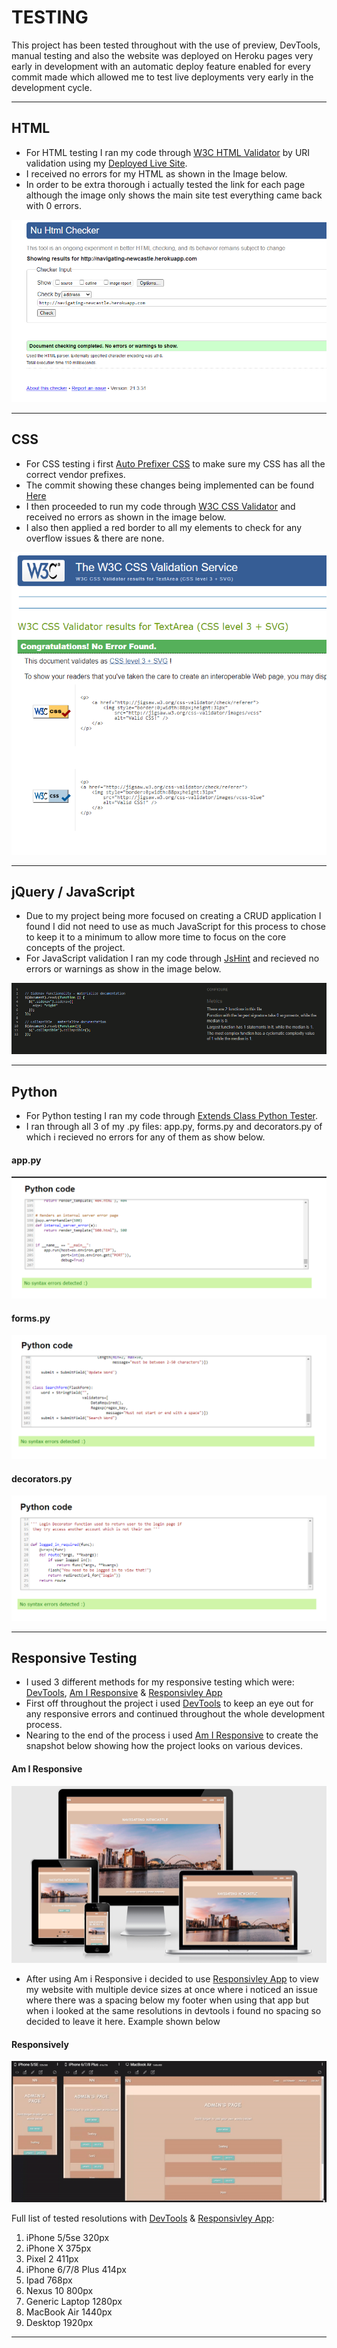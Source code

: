 # TESTING

This project has been tested throughout with the use of preview, DevTools, manual testing and also the website was deployed on Heroku pages very early in development with an automatic deploy feature enabled for every commit made which allowed me to test live deployments very early in the development cycle.

---

## HTML

- For HTML testing I ran my code through [W3C HTML Validator](https://validator.w3.org) by URI validation using my [Deployed Live Site](https://validator.w3.org).
- I received no errors for my HTML as shown in the Image below.
- In order to be extra thorough i actually tested the link for each page although the image only shows the main site test everything came back with 0 errors.

![HTML VALIDATION TEST](../testing/test-images/html-test-img.png)

---

## CSS

- For CSS testing i first [Auto Prefixer CSS](https://autoprefixer.github.io) to make sure my CSS has all the correct vendor prefixes.
- The commit showing these changes being implemented can be found [Here](https://github.com/Birrellc/Navigating-Newcastle/commit/fc256d091fc00856bba4dce0a80f9b0ad88e076a)
- I then proceeded to run my code through [W3C CSS Validator](https://jigsaw.w3.org/css-validator/) and received no errors as shown in the image below.
- I also then applied a red border to all my elements to check for any overflow issues & there are none.

![CSS VALIDATION TEST](../testing/test-images/css-test-img.png)

---

## jQuery / JavaScript

- Due to my project being more focused on creating a CRUD application I found I did not need to use as much JavaScript for this process to chose to keep it to a minimum to allow more time to focus on the core concepts of the project.
- For JavaScript validation I ran my code through [JsHint](https://jshint.com/) and recieved no errors or warnings as show in the image below.

![JS VALIDATION TEST](../testing/test-images/jshint-test-img.png)

---

## Python

- For Python testing I ran my code through [Extends Class Python Tester](https://extendsclass.com/python-tester.html).
- I ran through all 3 of my .py files: app.py, forms.py and decorators.py of which i recieved no errors for any of them as show below.

#### app.py

![app.py VALIDATION TEST](../testing/test-images/app-test-img.png)

#### forms.py

![forms.py VALIDATION TEST](../testing/test-images/forms-test-img.png)

#### decorators.py

![decorators VALIDATION TEST](../testing/test-images/decorators-test-img.png)

---

## Responsive Testing

- I used 3 different methods for my responsive testing which were: [DevTools](https://developer.chrome.com/docs/devtools/), [Am I Responsive](http://ami.responsivedesign.is/) & [Responsivley App](https://responsively.app/)
- First off throughout the project i used [DevTools](https://developer.chrome.com/docs/devtools/) to keep an eye out for any responsive errors and continued throughout the whole development process.
- Nearing to the end of the process i used [Am I Responsive](http://ami.responsivedesign.is/) to create the snapshot below showing how the project looks on various devices.

#### Am I Responsive

![Am I Responsive](../testing/test-images/nn-amiresponsive.png)

- After using Am i Responsive i decided to use [Responsivley App](https://responsively.app/) to view my website with multiple device sizes at once where i noticed an issue where there was a spacing below my footer when using that app but when i looked at the same resolutions in devtools i found no spacing so decided to leave it here. Example shown below

#### Responsively

![Am I Responsive](../testing/test-images/responsively.gif)

Full list of tested resolutions with [DevTools](https://developer.chrome.com/docs/devtools/) & [Responsivley App](https://responsively.app/):

1. iPhone 5/5se 320px
2. iPhone X 375px
3. Pixel 2 411px
4. iPhone 6/7/8 Plus 414px
5. Ipad 768px
6. Nexus 10 800px
7. Generic Laptop 1280px
8. MacBook Air 1440px
9. Desktop 1920px

---